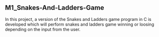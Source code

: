 ## **M1_Snakes-And-Ladders-Game**
   In this project, a version of the Snakes and Ladders game program in C is developed which will perform snakes and ladders game winning or loosing depending on the input from the user.
